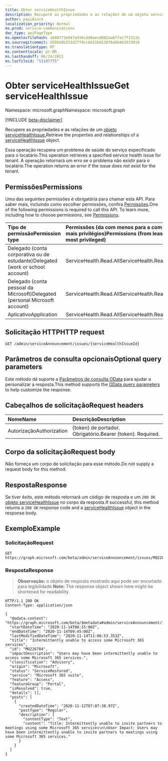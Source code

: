 ```yaml
---
title: Obter serviceHealthIssue
description: Recupere as propriedades e as relações de um objeto serviceHealthIssue.
author: payiAzure
localization_priority: Normal
ms.prod: service-communications
doc_type: apiPageType
ms.openlocfilehash: a848773e047ed36cdd8aecd082aabffec7f1311b
ms.sourcegitcommit: d586ddb253d27f9ccb621bd128f6a6b4b1933918
ms.translationtype: MT
ms.contentlocale: pt-BR
ms.lasthandoff: 06/24/2021
ms.locfileid: "53107775"
---
```

# <a name="get-servicehealthissue"></a><span data-ttu-id="f2ea1-103">Obter serviceHealthIssue</span><span class="sxs-lookup"><span data-stu-id="f2ea1-103">Get serviceHealthIssue</span></span>
<span data-ttu-id="f2ea1-104">Namespace: microsoft.graph</span><span class="sxs-lookup"><span data-stu-id="f2ea1-104">Namespace: microsoft.graph</span></span>

[!INCLUDE [beta-disclaimer](../../includes/beta-disclaimer.md)]

<span data-ttu-id="f2ea1-105">Recupere as propriedades e as relações de um [objeto serviceHealthIssue.](../resources/servicehealthissue.md)</span><span class="sxs-lookup"><span data-stu-id="f2ea1-105">Retrieve the properties and relationships of a [serviceHealthIssue](../resources/servicehealthissue.md) object.</span></span>

<span data-ttu-id="f2ea1-106">Essa operação recupera um problema de saúde do serviço especificado para o locatário.</span><span class="sxs-lookup"><span data-stu-id="f2ea1-106">This operation retrieves a specified service health issue for tenant.</span></span> <span data-ttu-id="f2ea1-107">A operação retornará um erro se o problema não existir para o locatário.</span><span class="sxs-lookup"><span data-stu-id="f2ea1-107">The operation returns an error if the issue does not exist for the tenant.</span></span>

## <a name="permissions"></a><span data-ttu-id="f2ea1-108">Permissões</span><span class="sxs-lookup"><span data-stu-id="f2ea1-108">Permissions</span></span>
<span data-ttu-id="f2ea1-p102">Uma das seguintes permissões é obrigatória para chamar esta API. Para saber mais, incluindo como escolher permissões, confira [Permissões](/graph/permissions-reference).</span><span class="sxs-lookup"><span data-stu-id="f2ea1-p102">One of the following permissions is required to call this API. To learn more, including how to choose permissions, see [Permissions](/graph/permissions-reference).</span></span>

|<span data-ttu-id="f2ea1-111">Tipo de permissão</span><span class="sxs-lookup"><span data-stu-id="f2ea1-111">Permission type</span></span>|<span data-ttu-id="f2ea1-112">Permissões (da com menos para a com mais privilégios)</span><span class="sxs-lookup"><span data-stu-id="f2ea1-112">Permissions (from least to most privileged)</span></span>|
|:---|:---|
|<span data-ttu-id="f2ea1-113">Delegado (conta corporativa ou de estudante)</span><span class="sxs-lookup"><span data-stu-id="f2ea1-113">Delegated (work or school account)</span></span>|<span data-ttu-id="f2ea1-114">ServiceHealth.Read.All</span><span class="sxs-lookup"><span data-stu-id="f2ea1-114">ServiceHealth.Read.All</span></span>|
|<span data-ttu-id="f2ea1-115">Delegado (conta pessoal da Microsoft)</span><span class="sxs-lookup"><span data-stu-id="f2ea1-115">Delegated (personal Microsoft account)</span></span>|<span data-ttu-id="f2ea1-116">ServiceHealth.Read.All</span><span class="sxs-lookup"><span data-stu-id="f2ea1-116">ServiceHealth.Read.All</span></span>|
|<span data-ttu-id="f2ea1-117">Aplicativo</span><span class="sxs-lookup"><span data-stu-id="f2ea1-117">Application</span></span>|<span data-ttu-id="f2ea1-118">ServiceHealth.Read.All</span><span class="sxs-lookup"><span data-stu-id="f2ea1-118">ServiceHealth.Read.All</span></span>|

## <a name="http-request"></a><span data-ttu-id="f2ea1-119">Solicitação HTTP</span><span class="sxs-lookup"><span data-stu-id="f2ea1-119">HTTP request</span></span>

<!-- {
  "blockType": "ignored"
}
-->
``` http
GET /admin/serviceAnnouncement/issues/{serviceHealthIssueId}
```

## <a name="optional-query-parameters"></a><span data-ttu-id="f2ea1-120">Parâmetros de consulta opcionais</span><span class="sxs-lookup"><span data-stu-id="f2ea1-120">Optional query parameters</span></span>
<span data-ttu-id="f2ea1-121">Este método dá suporte a [Parâmetros de consulta OData](/graph/query-parameters) para ajudar a personalizar a resposta.</span><span class="sxs-lookup"><span data-stu-id="f2ea1-121">This method supports the [OData query parameters](/graph/query-parameters) to help customize the response.</span></span>

## <a name="request-headers"></a><span data-ttu-id="f2ea1-122">Cabeçalhos de solicitação</span><span class="sxs-lookup"><span data-stu-id="f2ea1-122">Request headers</span></span>
|<span data-ttu-id="f2ea1-123">Nome</span><span class="sxs-lookup"><span data-stu-id="f2ea1-123">Name</span></span>|<span data-ttu-id="f2ea1-124">Descrição</span><span class="sxs-lookup"><span data-stu-id="f2ea1-124">Description</span></span>|
|:---|:---|
|<span data-ttu-id="f2ea1-125">Autorização</span><span class="sxs-lookup"><span data-stu-id="f2ea1-125">Authorization</span></span>|<span data-ttu-id="f2ea1-p103">{token} de portador. Obrigatório.</span><span class="sxs-lookup"><span data-stu-id="f2ea1-p103">Bearer {token}. Required.</span></span>|

## <a name="request-body"></a><span data-ttu-id="f2ea1-128">Corpo da solicitação</span><span class="sxs-lookup"><span data-stu-id="f2ea1-128">Request body</span></span>
<span data-ttu-id="f2ea1-129">Não forneça um corpo de solicitação para esse método.</span><span class="sxs-lookup"><span data-stu-id="f2ea1-129">Do not supply a request body for this method.</span></span>

## <a name="response"></a><span data-ttu-id="f2ea1-130">Resposta</span><span class="sxs-lookup"><span data-stu-id="f2ea1-130">Response</span></span>

<span data-ttu-id="f2ea1-131">Se tiver êxito, este método retornará um código de resposta e um `200 OK` [objeto serviceHealthIssue](../resources/servicehealthissue.md) no corpo da resposta.</span><span class="sxs-lookup"><span data-stu-id="f2ea1-131">If successful, this method returns a `200 OK` response code and a [serviceHealthIssue](../resources/servicehealthissue.md) object in the response body.</span></span>

## <a name="example"></a><span data-ttu-id="f2ea1-132">Exemplo</span><span class="sxs-lookup"><span data-stu-id="f2ea1-132">Example</span></span>

### <a name="request"></a><span data-ttu-id="f2ea1-133">Solicitação</span><span class="sxs-lookup"><span data-stu-id="f2ea1-133">Request</span></span>
<!-- {
  "blockType": "request",
  "sampleKeys": ["MO226784"],
  "name": "get_servicehealthissue"
}
-->
``` http
GET https://graph.microsoft.com/beta/admin/serviceAnnouncement/issues/MO226784
```


### <a name="response"></a><span data-ttu-id="f2ea1-134">Resposta</span><span class="sxs-lookup"><span data-stu-id="f2ea1-134">Response</span></span>
><span data-ttu-id="f2ea1-135">**Observação:** o objeto de resposta mostrado aqui pode ser encurtado para legibilidade.</span><span class="sxs-lookup"><span data-stu-id="f2ea1-135">**Note:** The response object shown here might be shortened for readability.</span></span>
<!-- {
  "blockType": "response",
  "truncated": true,
  "@odata.type": "microsoft.graph.serviceHealthIssue"
}
-->
``` http
HTTP/1.1 200 OK
Content-Type: application/json

{
  "@odata.context": "https://graph.microsoft.com/beta/$metadata#admin/serviceAnnouncement/issues/$entity",
  "startDateTime": "2020-11-14T08:15:00Z",
  "endDateTime": "2020-11-14T09:45:00Z",
  "lastModifiedDateTime": "2020-11-14T11:06:53.353Z",
  "title": "Intermittently unable to access some Microsoft 365 services",
  "id": "MO226784",
  "impactDescription": "Users may have been intermittently unable to access some Microsoft 365 services.",
  "classification": "Advisory",
  "origin": "Microsoft",
  "status": "ServiceRestored",
  "service": "Microsoft 365 suite",
  "feature": "Access",
  "featureGroup": "Portal",
  "isResolved": true,
  "details": [],
  "posts": [
    {
      "createdDateTime": "2020-11-12T07:07:38.97Z",
      "postType": "Regular",
      "description": {
        "contentType": "Text",
        "content": "Title: Intermittently unable to invite partners to meetings using some Microsoft 365 services\n\nUser Impact: Users may have been intermittently unable to invite partners to meetings using some Microsoft 365 services."
      }
    }
  ]
}
```

